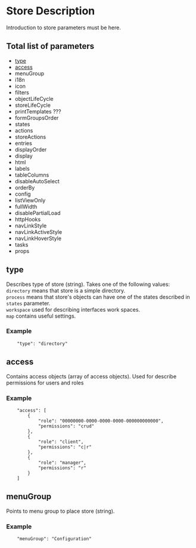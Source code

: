 # Store Description

Introduction to store parameters must be here.

## Total list of parameters
* [type](#type)
* [access](#access)
* menuGroup
* i18n
* icon
* filters
* objectLifeCycle
* storeLifeCycle
* printTemplates ???
* formGroupsOrder
* states
* actions
* storeActions
* entries
* displayOrder
* display
* html
* labels
* tableColumns
* disableAutoSelect
* orderBy
* config
* listViewOnly
* fullWidth
* disablePartialLoad
* httpHooks
* navLinkStyle
* navLinkActiveStyle
* navLinkHoverStyle
* tasks
* props




<a name="type"></a>
## type
Describes type of store (string). Takes one of the following values:  
`directory` means that store is a simple directory.  
`process` means that store's objects can have one of the states described in `states` parameter.  
`workspace` used for describing interfaces work spaces.  
`map` contains useful settings.

### Example

```
    "type": "directory"
```

<a name="access"></a>
## access
Contains access objects (array of access objects). Used for describe permissions for users and roles

### Example

```
    "access": [
        {
            "role": "00000000-0000-0000-0000-000000000000",
            "permissions": "crud"
        },
        {
            "role": "client",
            "permissions": "c|r"
        },
        {
            "role": "manager",
            "permissions": "r"
        }
    ]
```

<a name="menuGroup"></a>
## menuGroup
Points to menu group to place store (string).

### Example

```
    "menuGroup": "Configuration"
```